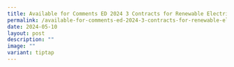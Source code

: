 ```yaml
---
title: Available for Comments ED 2024 3 Contracts for Renewable Electricity
permalink: /available-for-comments-ed-2024-3-contracts-for-renewable-electricity/
date: 2024-05-10
layout: post
description: ""
image: ""
variant: tiptap
---
```

